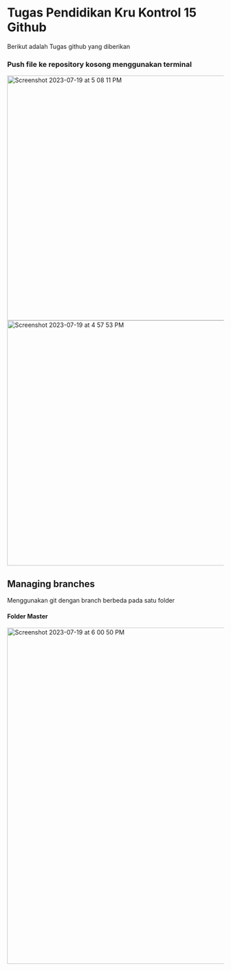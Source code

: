 # Tugas Pendidikan Kru Kontrol 15 Github 

Berikut adalah Tugas github yang diberikan

### Push file ke repository kosong menggunakan terminal
<img width="568" alt="Screenshot 2023-07-19 at 5 08 11 PM" src="https://github.com/rettatampubolon/TugasKru15/assets/81466524/da9f514b-750a-4b13-a64d-c2cbe33aaf39">
<img width="569" alt="Screenshot 2023-07-19 at 4 57 53 PM" src="https://github.com/rettatampubolon/TugasKru15/assets/81466524/a2f38268-18e0-4587-8145-cfdbe75cb0da">

## Managing branches
Menggunakan git dengan branch berbeda pada satu folder

#### Folder Master
<img width="780" alt="Screenshot 2023-07-19 at 6 00 50 PM" src="https://github.com/rettatampubolon/TugasKru15/assets/81466524/a48b15d4-28c8-4ae9-a221-ee0b2e2b579a">
